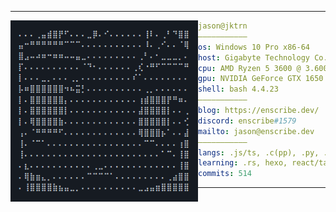<hr>

<img align="left" src="ascii.png" width="300" /> 

```yaml
jason@jktrn
———————————
os: Windows 10 Pro x86-64
host: Gigabyte Technology Co., Ltd. B550M DS3H
cpu: AMD Ryzen 5 3600 @ 3.600GHz
gpu: NVIDIA GeForce GTX 1650 SUPER
shell: bash 4.4.23
———————————
blog: https://enscribe.dev/
discord: enscribe#1579
mailto: jason@enscribe.dev
———————————
langs: .js/ts, .c(pp), .py, .cs, .html, .css
learning: .rs, hexo, react/tailwind, neovim
commits: 514
```

<hr>
